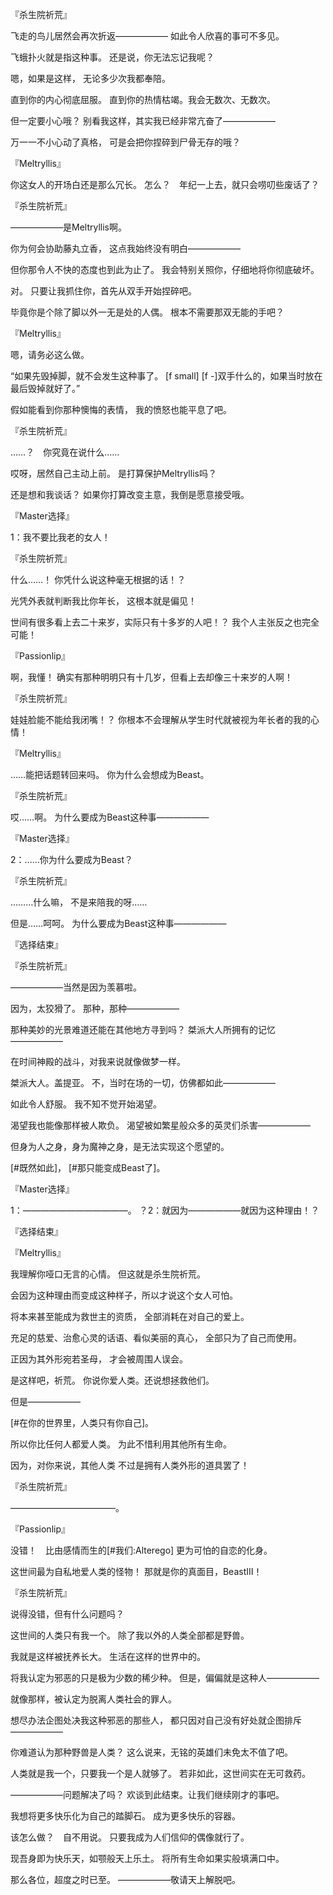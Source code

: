 『杀生院祈荒』

飞走的鸟儿居然会再次折返——————
如此令人欣喜的事可不多见。

飞蛾扑火就是指这种事。
还是说，你无法忘记我呢？

嗯，如果是这样，
无论多少次我都奉陪。

直到你的内心彻底屈服。
直到你的热情枯竭。我会无数次、无数次。

但一定要小心哦？
别看我这样，其实我已经非常亢奋了——————

万一一不小心动了真格，
可是会把你捏碎到尸骨无存的哦？

『Meltryllis』

你这女人的开场白还是那么冗长。
怎么？　年纪一上去，就只会唠叨些废话了？

『杀生院祈荒』

——————是Meltryllis啊。

你为何会协助藤丸立香，
这点我始终没有明白——————

但你那令人不快的态度也到此为止了。
我会特别关照你，仔细地将你彻底破坏。

对。
只要让我抓住你，首先从双手开始捏碎吧。

毕竟你是个除了脚以外一无是处的人偶。
根本不需要那双无能的手吧？

『Meltryllis』

嗯，请务必这么做。

“如果先毁掉脚，就不会发生这种事了。
[f small]  [f -]双手什么的，如果当时放在最后毁掉就好了。”

假如能看到你那种懊悔的表情，
我的愤怒也能平息了吧。

『杀生院祈荒』

……？　你究竟在说什么……

哎呀，居然自己主动上前。
是打算保护Meltryllis吗？

还是想和我谈话？
如果你打算改变主意，我倒是愿意接受哦。

『Master选择』

1：我不要比我老的女人！

『杀生院祈荒』

什么……！
你凭什么说这种毫无根据的话！？

光凭外表就判断我比你年长，
这根本就是偏见！

世间有很多看上去二十来岁，实际只有十多岁的人吧！？
我个人主张反之也完全可能！

『Passionlip』

啊，我懂！
确实有那种明明只有十几岁，但看上去却像三十来岁的人啊！

『杀生院祈荒』

娃娃脸能不能给我闭嘴！？
你根本不会理解从学生时代就被视为年长者的我的心情！

『Meltryllis』

……能把话题转回来吗。
你为什么会想成为Beast。

『杀生院祈荒』

哎……啊。
为什么要成为Beast这种事——————

『Master选择』

2：……你为什么要成为Beast？

『杀生院祈荒』

………什么嘛，
不是来陪我的呀……

但是……呵呵。
为什么要成为Beast这种事——————

『选择结束』

『杀生院祈荒』

——————当然是因为羡慕啦。

因为，太狡猾了。
那种，那种——————

那种美妙的光景难道还能在其他地方寻到吗？
桀派大人所拥有的记忆——————

在时间神殿的战斗，对我来说就像做梦一样。

桀派大人。盖提亚。
不，当时在场的一切，仿佛都如此——————

如此令人舒服。
我不知不觉开始渴望。

渴望我也能像那样被人欺负。
渴望被如繁星般众多的英灵们杀害——————

但身为人之身，身为魔神之身，是无法实现这个愿望的。

[#既然如此]，
[#那只能变成Beast了]。

『Master选择』

1：————————————。
？2：就因为——————就因为这种理由！？

『选择结束』

『Meltryllis』

我理解你哑口无言的心情。
但这就是杀生院祈荒。

会因为这种理由而变成这种样子，所以才说这个女人可怕。

将本来甚至能成为救世主的资质，
全部消耗在对自己的爱上。

充足的慈爱、治愈心灵的话语、看似美丽的真心，
全部只为了自己而使用。

正因为其外形宛若圣母，
才会被周围人误会。

是这样吧，祈荒。
你说你爱人类。还说想拯救他们。

但是——————

[#在你的世界里，人类只有你自己]。

所以你比任何人都爱人类。
为此不惜利用其他所有生命。

因为，对你来说，其他人类
不过是拥有人类外形的道具罢了！

『杀生院祈荒』

————————————。

『Passionlip』

没错！　比由感情而生的[#我们:Alterego]
更为可怕的自恋的化身。

这世间最为自私地爱人类的怪物！
那就是你的真面目，BeastⅢ！

『杀生院祈荒』

说得没错，但有什么问题吗？

这世间的人类只有我一个。
除了我以外的人类全部都是野兽。

我就是这样被抚养长大。
生活在这样的世界中的。

将我认定为邪恶的只是极为少数的稀少种。
但是，偏偏就是这种人——————

就像那样，被认定为脱离人类社会的罪人。

想尽办法企图处决我这种邪恶的那些人，
都只因对自己没有好处就企图排斥——————

你难道认为那种野兽是人类？
这么说来，无铭的英雄们未免太不值了吧。

人类就是我一个，只要我一个是人就够了。
若非如此，这世间实在无可救药。

——————问题解决了吗？
欢谈到此结束。让我们继续刚才的事吧。

我想将更多快乐化为自己的踏脚石。
成为更多快乐的容器。

该怎么做？　自不用说。
只要我成为人们信仰的偶像就行了。

现吾身即为快乐天，如颚般天上乐土。
将所有生命如果实般填满口中。

那么各位，超度之时已至。
——————敬请天上解脱吧。

